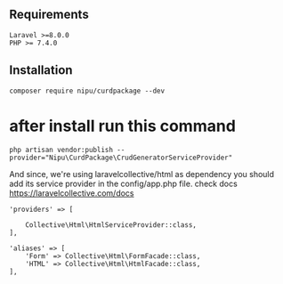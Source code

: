 ## Requirements
    Laravel >=8.0.0
    PHP >= 7.4.0
## Installation
```
composer require nipu/curdpackage --dev
```
# after install run this command
```
php artisan vendor:publish --provider="Nipu\CurdPackage\CrudGeneratorServiceProvider"
```

And since, we're using laravelcollective/html as dependency you should add its service provider in the config/app.php file. 
check docs
https://laravelcollective.com/docs

```
'providers' => [

    Collective\Html\HtmlServiceProvider::class,
],

'aliases' => [
    'Form' => Collective\Html\FormFacade::class,
    'HTML' => Collective\Html\HtmlFacade::class,
],
```
